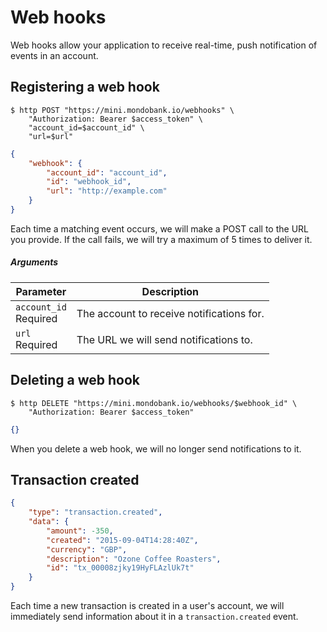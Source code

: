 # Web hooks

Web hooks allow your application to receive real-time, push notification of events in an account.

## Registering a web hook

```shell
$ http POST "https://mini.mondobank.io/webhooks" \
    "Authorization: Bearer $access_token" \
    "account_id=$account_id" \
    "url=$url"
```

```json
{
    "webhook": {
        "account_id": "account_id",
        "id": "webhook_id",
        "url": "http://example.com"
    }
}
```

Each time a matching event occurs, we will make a POST call to the URL you provide. If the call fails, we will try a maximum of 5 times to deliver it.

##### Arguments

<span class="hide">Parameter</span> | <span class="hide">Description</span>
------------------------------------|--------------------------------------
`account_id`<br><span class="label notice">Required</span>|The account to receive notifications for.
`url`<br><span class="label notice">Required</span>|The URL we will send notifications to.

## Deleting a web hook

```shell
$ http DELETE "https://mini.mondobank.io/webhooks/$webhook_id" \
    "Authorization: Bearer $access_token"
```

```json
{}
```

When you delete a web hook, we will no longer send notifications to it.

## Transaction created

```json
{
    "type": "transaction.created",
    "data": {
        "amount": -350,
        "created": "2015-09-04T14:28:40Z",
        "currency": "GBP",
        "description": "Ozone Coffee Roasters",
        "id": "tx_00008zjky19HyFLAzlUk7t"
    }
}
```

Each time a new transaction is created in a user's account, we will immediately send information about it in a `transaction.created` event.
